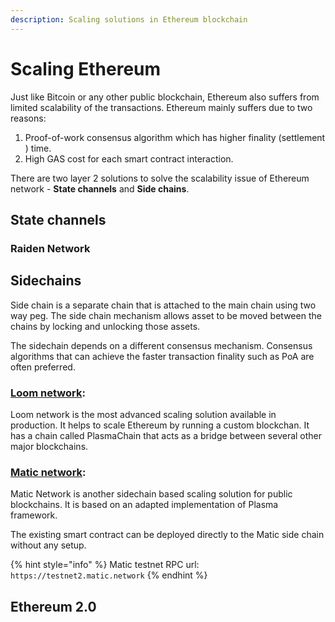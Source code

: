 ```yaml
---
description: Scaling solutions in Ethereum blockchain
---
```


# Scaling Ethereum

Just like Bitcoin or any other public blockchain, Ethereum also suffers from limited scalability of the transactions. Ethereum mainly suffers due to two reasons:

1.  Proof-of-work consensus algorithm which has higher finality \(settlement \) time.
2. High GAS cost for each smart contract interaction.

There are two layer 2 solutions to solve the scalability issue of Ethereum network - **State channels** and **Side chains**.

## State channels 

### Raiden Network

## Sidechains 

Side chain is a separate chain that is attached to the main chain using two way peg. The side chain mechanism allows asset to be moved between the chains by locking and unlocking those assets.

The sidechain depends on a different consensus mechanism. Consensus algorithms that can achieve the faster transaction finality such as PoA are often preferred. 

### [Loom network](https://loomx.io/developers/en/intro-to-loom.html):

Loom network is the most advanced scaling solution available in production. It helps to scale Ethereum by running a custom blockchan. It has a chain called PlasmaChain that acts as a bridge between several other major blockchains. 

### [Matic network](https://docs.matic.network/):

Matic Network is another  sidechain based scaling solution for public blockchains. It is based on an adapted implementation of Plasma framework.

The existing smart contract can be deployed directly to the Matic side chain without any setup.

{% hint style="info" %}
Matic testnet RPC url: `https://testnet2.matic.network`
{% endhint %}

## Ethereum 2.0

